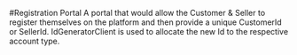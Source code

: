 #Registration Portal
A portal that would allow the Customer & Seller to register themselves on the platform and then provide a unique CustomerId or SellerId.
IdGeneratorClient is used to allocate the new Id to the respective account type.
